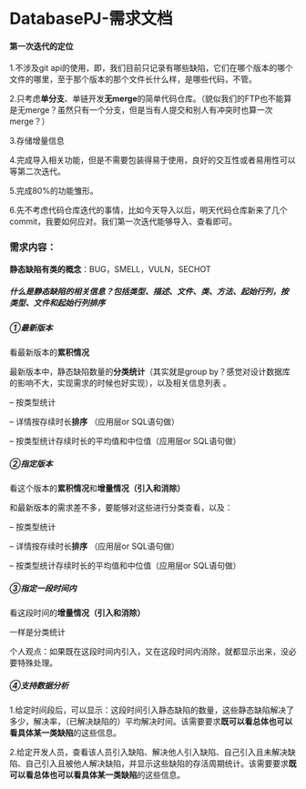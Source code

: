 # DatabasePJ-需求文档
#### 第一次迭代的定位

1.不涉及git api的使用，即，我们目前只记录有哪些缺陷，它们在哪个版本的哪个文件的哪里，至于那个版本的那个文件长什么样，是哪些代码，不管。

2.只考虑**单分支**、单链开发**无merge**的简单代码仓库。（貌似我们的FTP也不能算是无merge？虽然只有一个分支，但是当有人提交和别人有冲突时也算一次merge？）

3.存储增量信息

4.完成导入相关功能，但是不需要包装得易于使用，良好的交互性或者易用性可以等第二次迭代。

5.完成80%的功能雏形。

6.先不考虑代码仓库迭代的事情，比如今天导入以后，明天代码仓库新来了几个commit，我要如何应对。我们第一次迭代能够导入、查看即可。

### 需求内容：

**静态缺陷有类的概念**：BUG，SMELL，VULN，SECHOT

##### 什么是静态缺陷的相关信息？包括类型、描述、文件、类、方法、起始行列，按 类型、文件和起始行列排序

##### ①最新版本

看最新版本的**累积情况**

最新版本中，静态缺陷数量的**分类统计**（其实就是group by？感觉对设计数据库的影响不大，实现需求的时候也好实现），以及相关信息列表 。

– 按类型统计 

– 详情按存续时长**排序** （应用层or SQL语句做）

– 按类型统计存续时长的平均值和中位值（应用层or SQL语句做）

##### ②指定版本

看这个版本的**累积情况**和**增量情况（引入和消除）**

和最新版本的需求差不多，要能够对这些进行分类查看，以及：

– 按类型统计 

– 详情按存续时长**排序** （应用层or SQL语句做）

– 按类型统计存续时长的平均值和中位值（应用层or SQL语句做）

##### ③指定一段时间内

看这段时间的**增量情况（引入和消除）**

一样是分类统计

个人观点：如果既在这段时间内引入，又在这段时间内消除，就都显示出来，没必要特殊处理。

##### ④支持数据分析

1.给定时间段后，可以显示：这段时间引入静态缺陷的数量，这些静态缺陷解决了多少，解决率，（已解决缺陷的）平均解决时间。该需要要求**既可以看总体也可以看具体某一类缺陷**的这些信息。

2.给定开发人员，查看该人员引入缺陷、解决他人引入缺陷、自己引入且未解决缺陷、自己引入且被他人解决缺陷，并显示这些缺陷的存活周期统计。该需要要求**既可以看总体也可以看具体某一类缺陷**的这些信息。

